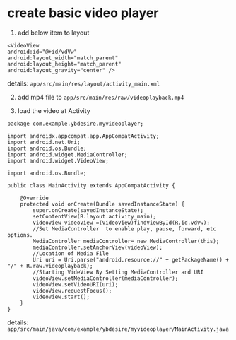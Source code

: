 # create basic video player



1. add below item to layout

```
<VideoView
android:id="@+id/vdVw"
android:layout_width="match_parent"
android:layout_height="match_parent"
android:layout_gravity="center" />
```

details: `app/src/main/res/layout/activity_main.xml`


2. add mp4 file to `app/src/main/res/raw/videoplayback.mp4`


3. load the video at Activity


```
package com.example.ybdesire.myvideoplayer;

import androidx.appcompat.app.AppCompatActivity;
import android.net.Uri;
import android.os.Bundle;
import android.widget.MediaController;
import android.widget.VideoView;

import android.os.Bundle;

public class MainActivity extends AppCompatActivity {

    @Override
    protected void onCreate(Bundle savedInstanceState) {
        super.onCreate(savedInstanceState);
        setContentView(R.layout.activity_main);
        VideoView videoView =(VideoView)findViewById(R.id.vdVw);
        //Set MediaController  to enable play, pause, forward, etc options.
        MediaController mediaController= new MediaController(this);
        mediaController.setAnchorView(videoView);
        //Location of Media File
        Uri uri = Uri.parse("android.resource://" + getPackageName() + "/" + R.raw.videoplayback);
        //Starting VideView By Setting MediaController and URI
        videoView.setMediaController(mediaController);
        videoView.setVideoURI(uri);
        videoView.requestFocus();
        videoView.start();
    }
}

```

details: `app/src/main/java/com/example/ybdesire/myvideoplayer/MainActivity.java`



